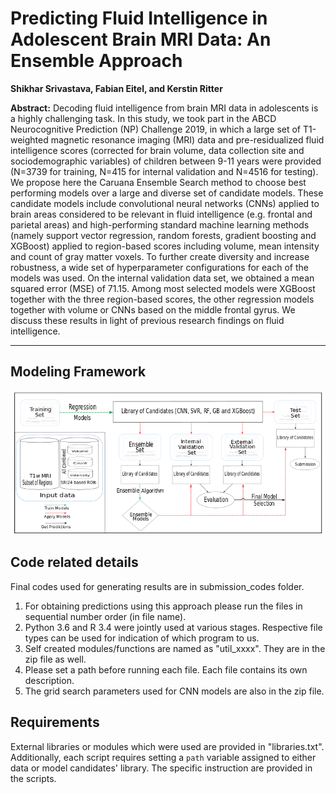 
# Predicting Fluid Intelligence in Adolescent Brain MRI Data: An Ensemble Approach

**Shikhar Srivastava, Fabian Eitel, and Kerstin Ritter**


**Abstract:** Decoding fluid intelligence from brain MRI data in adolescents is a highly challenging task. In this study, we took part in the ABCD Neurocognitive Prediction (NP) Challenge 2019, in which a large set of T1-weighted magnetic resonance imaging (MRI) data  and pre-residualized fluid intelligence scores (corrected for brain volume, data collection site and sociodemographic variables) of children between 9-11 years were provided (N=3739 for training, N=415 for internal validation and N=4516 for testing). We propose here the Caruana Ensemble Search method to choose best performing models over a large and diverse set of candidate models. These candidate models include convolutional neural networks (CNNs) applied to brain areas considered to be relevant in fluid intelligence (e.g. frontal and parietal areas) and high-performing standard machine learning methods (namely support vector regression, random forests, gradient boosting and XGBoost) applied to region-based scores including volume, mean intensity and count of gray matter voxels. To further create diversity and increase robustness, a wide set of hyperparameter configurations for each of the models was used. On the internal validation data set, we obtained a mean squared error (MSE) of 71.15. Among most selected models were XGBoost together with the three region-based scores, the other regression models together with volume or CNNs based on the middle frontal gyrus. We discuss these results in light of previous research findings on fluid intelligence.

---

## Modeling Framework

![Flowchart](FlowChart.png)


## Code related details
Final codes used for generating results are in submission_codes folder.

1. For obtaining predictions using this approach please run the files in sequential number order (in file name).
2. Python 3.6 and R 3.4 were jointly used at various stages. Respective file types can be used for indication of which program to us.
3. Self created modules/functions are named as "util_xxxx". They are in the zip file as well.
4. Please set a path before running each file. Each file contains its own description.
5. The grid search parameters used for CNN models are also in the zip file.

## Requirements

External libraries or modules which were used are provided in "libraries.txt". Additionally, each script requires setting a `path` variable assigned to either data or model candidates' library. The specific instruction are provided in the scripts.

